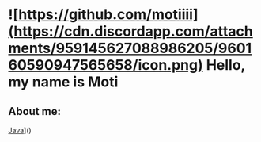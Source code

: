 # ![https://github.com/motiiii](https://cdn.discordapp.com/attachments/959145627088986205/960160590947565658/icon.png) Hello, my name is Moti


## About me: 
[Java](https://img.shields.io/badge/Github?style=for-the-badge&logo=java&logoColor=white&labelColor=101010)]()
